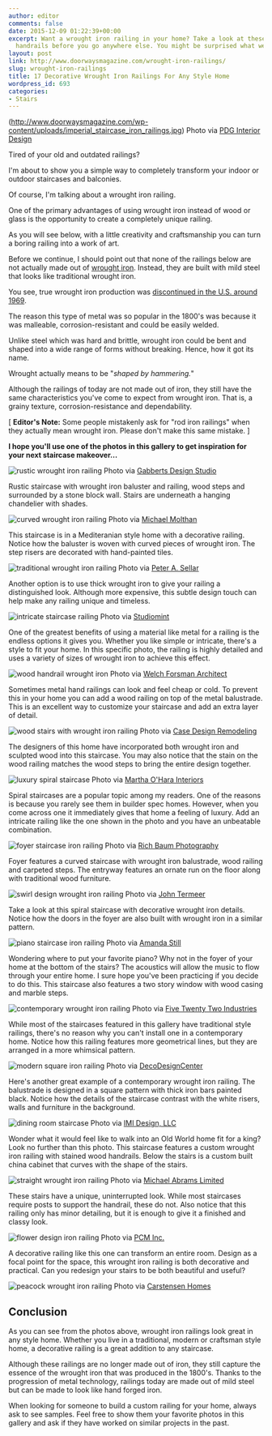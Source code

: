 ```yaml
---
author: editor
comments: false
date: 2015-12-09 01:22:39+00:00
excerpt: Want a wrought iron railing in your home? Take a look at these staircase
  handrails before you go anywhere else. You might be surprised what we discovered.
layout: post
link: http://www.doorwaysmagazine.com/wrought-iron-railings/
slug: wrought-iron-railings
title: 17 Decorative Wrought Iron Railings For Any Style Home
wordpress_id: 693
categories:
- Stairs
---
```


(http://www.doorwaysmagazine.com/wp-content/uploads/imperial_staircase_iron_railings.jpg) Photo via [PDG Interior Design](http://www.houzz.com/photos/6107130/Portfolio-traditional-staircase-other-metro)

Tired of your old and outdated railings?

I'm about to show you a simple way to completely transform your indoor or outdoor staircases and balconies. 

Of course, I'm talking about a wrought iron railing.

One of the primary advantages of using wrought iron instead of wood or glass is the opportunity to create a completely unique railing. 

As you will see below, with a little creativity and craftsmanship you can turn a boring railing into a work of art.

Before we continue, I should point out that none of the railings below are not actually made out of [wrought iron](https://en.wikipedia.org/wiki/Wrought_iron). Instead, they are built with mild steel that looks like traditional wrought iron. 

You see, true wrought iron production was [discontinued in the U.S. around 1969](http://www.artmetal.com/project/NOMMA/WROUGHT.HTM).

The reason this type of metal was so popular in the 1800's was because it was malleable, corrosion-resistant and could be easily welded. 

Unlike steel which was hard and brittle, wrought iron could be bent and shaped into a wide range of forms without breaking. Hence, how it got its name. 

Wrought actually means to be "_shaped by hammering._"

Although the railings of today are not made out of iron, they still have the same characteristics you've come to expect from wrought iron. That is, a grainy texture, corrosion-resistance and dependability.

[ **Editor's Note:** Some people mistakenly ask for "rod iron railings" when they actually mean wrought iron. Please don't make this same mistake. ]

**I hope you'll use one of the photos in this gallery to get inspiration for your next staircase makeover...**

![rustic wrought iron railing](http://www.doorwaysmagazine.com/wp-content/uploads/rustic_wrought_iron_railing.jpg) Photo via [Gabberts Design Studio](http://www.houzz.com/photos/693620/Staircase-rustic-staircase-minneapolis)

Rustic staircase with wrought iron baluster and railing, wood steps and surrounded by a stone block wall. Stairs are underneath a hanging chandelier with shades.

![curved wrought iron railing](http://www.doorwaysmagazine.com/wp-content/uploads/curved_wrought_iron_railing.jpg) Photo via [Michael Molthan](http://www.houzz.com/photos/2527502/MICHAEL-MOLTHAN-LUXURY-HOMES-INTERIOR-DESIGN-GROUP-mediterranean-staircase-dallas)

This staircase is in a Mediteranian style home with a decorative railing. Notice how the baluster is woven with curved pieces of wrought iron. The step risers are decorated with hand-painted tiles.

![traditional wrought iron railing](http://www.doorwaysmagazine.com/wp-content/uploads/traditional_wrought_iron_railing.jpg) Photo via [Peter A. Sellar](http://www.houzz.com/photos/74075/Staircase-traditional-staircase-toronto)

Another option is to use thick wrought iron to give your railing a distinguished look. Although more expensive, this subtle design touch can help make any railing unique and timeless.

![intricate staircase railing](http://www.doorwaysmagazine.com/wp-content/uploads/intricate_staircase_railing.jpg) Photo via [Studiomint](http://www.houzz.com/photos/8916439/10-Mulgoa-St-Brighton-traditional-staircase-melbourne)

One of the greatest benefits of using a material like metal for a railing is the endless options it gives you. Whether you like simple or intricate, there's a style to fit your home. In this specific photo, the railing is highly detailed and uses a variety of sizes of wrought iron to achieve this effect.

![wood handrail wrought iron](http://www.doorwaysmagazine.com/wp-content/uploads/wood_handrail_wrought_iron.jpg) Photo via [Welch Forsman Architect](http://www.houzz.com/photos/1386245/LEED-Led-Summit-Splendor-traditional-staircase-minneapolis)

Sometimes metal hand railings can look and feel cheap or cold. To prevent this in your home you can add a wood railing on top of the metal balustrade. This is an excellent way to customize your staircase and add an extra layer of detail.

![wood stairs with wrought iron railing](http://www.doorwaysmagazine.com/wp-content/uploads/wood_wrought_iron_railing.jpg) Photo via [Case Design Remodeling](http://www.houzz.com/photos/87119/Case-Design-Remodeling-Inc-traditional-staircase-dc-metro)

The designers of this home have incorporated both wrought iron and sculpted wood into this staircase. You may also notice that the stain on the wood railing matches the wood steps to bring the entire design together.

![luxury spiral staircase](http://www.doorwaysmagazine.com/wp-content/uploads/luxury_spiral_staircase.jpg) Photo via [Martha O'Hara Interiors](http://www.houzz.com/photos/420729/Merilane-Avenue-Residence-2-Staircase-traditional-staircase-minneapolis)

Spiral staircases are a popular topic among my readers. One of the reasons is because you rarely see them in builder spec homes. However, when you come across one it immediately gives that home a feeling of luxury. Add an intricate railing like the one shown in the photo and you have an unbeatable combination.

![foyer staircase iron railing](http://www.doorwaysmagazine.com/wp-content/uploads/foyer_staircase_iron_railing.jpg) Photo via [Rich Baum Photography](http://www.houzz.com/photos/11473288/Spaces-mediterranean-staircase-sacramento)

Foyer features a curved staircase with wrought iron balustrade, wood railing and carpeted steps. The entryway features an ornate run on the floor along with traditional wood furniture.

![swirl design wrought iron railing](http://www.doorwaysmagazine.com/wp-content/uploads/swirl_wrought_iron_railing.jpg) Photo via [John Termeer](http://www.houzz.com/photos/102972/Stairways-mediterranean-staircase-houston)

Take a look at this spiral staircase with decorative wrought iron details. Notice how the doors in the foyer are also built with wrought iron in a similar pattern. 

![piano staircase iron railing](http://www.doorwaysmagazine.com/wp-content/uploads/piano_staircase_iron_railing.jpg) Photo via [Amanda Still](http://www.houzz.com/photos/357325/Tuscan-Staircase-traditional-staircase-austin)

Wondering where to put your favorite piano? Why not in the foyer of your home at the bottom of the stairs? The acoustics will allow the music to flow through your entire home. I sure hope you've been practicing if you decide to do this. This staircase also features a two story window with wood casing and marble steps.

![contemporary wrought iron railing](http://www.doorwaysmagazine.com/wp-content/uploads/contemporary_wrought_iron_railing.jpg) Photo via [Five Twenty Two Industries](http://www.houzz.com/photos/68281/Hoffman-contemporary-staircase-san-francisco)

While most of the staircases featured in this gallery have traditional style railings, there's no reason why you can't install one in a contemporary home. Notice how this railing features more geometrical lines, but they are arranged in a more whimsical pattern.

![modern square iron railing](http://www.doorwaysmagazine.com/wp-content/uploads/modern_square_iron_railing.jpg) Photo via [DecoDesignCenter](http://www.houzz.com/photos/211525/Modern-Design-Steel-Staircase-Railings-modern-staircase-other-metro)

Here's another great example of a contemporary wrought iron railing. The balustrade is designed in a square pattern with thick iron bars painted black. Notice how the details of the staircase contrast with the white risers, walls and furniture in the background.


![dining room staircase](http://www.doorwaysmagazine.com/wp-content/uploads/dining_room_staircase.jpg) Photo via [IMI Design, LLC](http://www.houzz.com/photos/4886055/Old-World-Chandler-traditional-dining-room-phoenix)

Wonder what it would feel like to walk into an Old World home fit for a king? Look no further than this photo. This staircase features a custom wrought iron railing with stained wood handrails. Below the stairs is a custom built china cabinet that curves with the shape of the stairs.


![straight wrought iron railing](http://www.doorwaysmagazine.com/wp-content/uploads/straight_wrought_iron_railing.jpg) Photo via [Michael Abrams Limited](http://www.houzz.com/photos/217825/Wolfram-Foyer-traditional-staircase-chicago)

These stairs have a unique, uninterrupted look. While most staircases require posts to support the handrail, these do not. Also notice that this railing only has minor detailing, but it is enough to give it a finished and classy look.

![flower design iron railing](http://www.doorwaysmagazine.com/wp-content/uploads/flowers_iron_railing.jpg) Photo via [PCM Inc.](http://www.houzz.com/photos/16973492/Brentwood-Residence-traditional-staircase-toronto)

A decorative railing like this one can transform an entire room. Design as a focal point for the space, this wrought iron railing is both decorative and practical. Can you redesign your stairs to be both beautiful and useful?


![peacock wrought iron railing](http://www.doorwaysmagazine.com/wp-content/uploads/peacock_wrought_iron_railing.jpg) Photo via [Carstensen Homes](http://www.houzz.com/photos/7224130/The-Mediterranean-Custom-Home-mediterranean-entry-milwaukee)



## Conclusion



As you can see from the photos above, wrought iron railings look great in any style home. Whether you live in a traditional, modern or craftsman style home, a decorative railing is a great addition to any staircase.

Although these railings are no longer made out of iron, they still capture the essence of the wrought iron that was produced in the 1800's. Thanks to the progression of metal technology, railings today are made out of mild steel but can be made to look like hand forged iron.

When looking for someone to build a custom railing for your home, always ask to see samples. Feel free to show them your favorite photos in this gallery and ask if they have worked on similar projects in the past.
